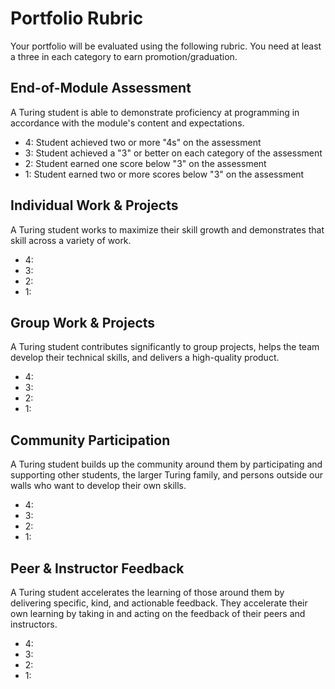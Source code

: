 # Portfolio Rubric

Your portfolio will be evaluated using the following rubric. You need at least
a three in each category to earn promotion/graduation.

## End-of-Module Assessment

A Turing student is able to demonstrate proficiency at programming in accordance
with the module's content and expectations.

* 4: Student achieved two or more "4s" on the assessment
* 3: Student achieved a "3" or better on each category of the assessment
* 2: Student earned one score below "3" on the assessment
* 1: Student earned two or more scores below "3" on the assessment

## Individual Work & Projects

A Turing student works to maximize their skill growth and demonstrates
that skill across a variety of work.

* 4:
* 3:
* 2:
* 1:

## Group Work & Projects

A Turing student contributes significantly to group projects, helps the team
develop their technical skills, and delivers a high-quality product.

* 4:
* 3:
* 2:
* 1:

## Community Participation

A Turing student builds up the community around them by participating and
supporting other students, the larger Turing family, and persons outside our
walls who want to develop their own skills.

* 4:
* 3:
* 2:
* 1:

## Peer & Instructor Feedback

A Turing student accelerates the learning of those around
them by delivering specific, kind, and actionable feedback. They accelerate their
own learning by taking in and acting on the feedback of their peers and instructors.

* 4:
* 3:
* 2:
* 1:
